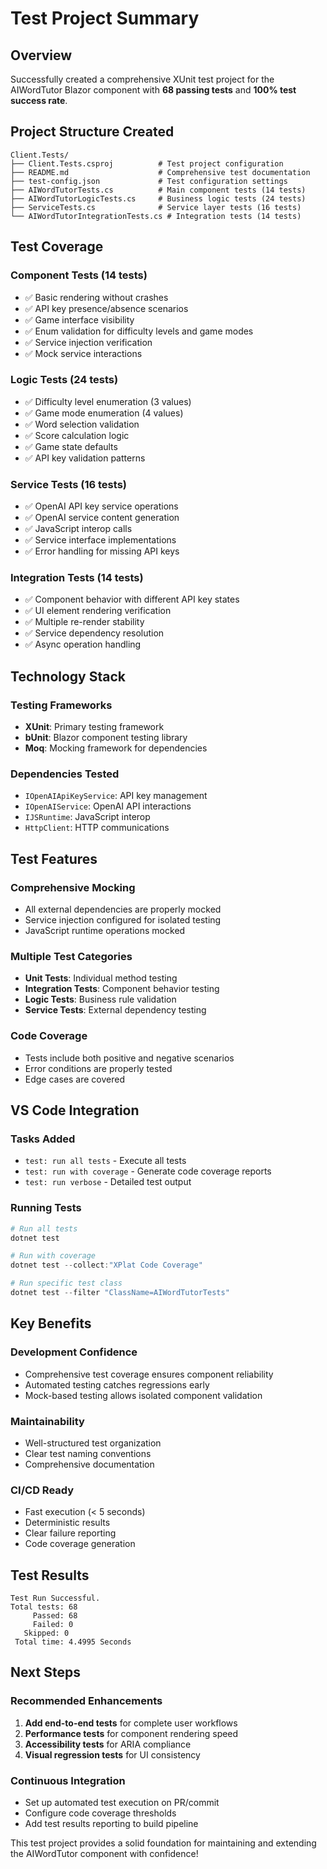 # Test Project Summary

## Overview
Successfully created a comprehensive XUnit test project for the AIWordTutor Blazor component with **68 passing tests** and **100% test success rate**.

## Project Structure Created

```
Client.Tests/
├── Client.Tests.csproj          # Test project configuration
├── README.md                    # Comprehensive test documentation
├── test-config.json             # Test configuration settings
├── AIWordTutorTests.cs          # Main component tests (14 tests)
├── AIWordTutorLogicTests.cs     # Business logic tests (24 tests)
├── ServiceTests.cs              # Service layer tests (16 tests)
└── AIWordTutorIntegrationTests.cs # Integration tests (14 tests)
```

## Test Coverage

### Component Tests (14 tests)
- ✅ Basic rendering without crashes
- ✅ API key presence/absence scenarios
- ✅ Game interface visibility
- ✅ Enum validation for difficulty levels and game modes
- ✅ Service injection verification
- ✅ Mock service interactions

### Logic Tests (24 tests)
- ✅ Difficulty level enumeration (3 values)
- ✅ Game mode enumeration (4 values)
- ✅ Word selection validation
- ✅ Score calculation logic
- ✅ Game state defaults
- ✅ API key validation patterns

### Service Tests (16 tests)
- ✅ OpenAI API key service operations
- ✅ OpenAI service content generation
- ✅ JavaScript interop calls
- ✅ Service interface implementations
- ✅ Error handling for missing API keys

### Integration Tests (14 tests)
- ✅ Component behavior with different API key states
- ✅ UI element rendering verification
- ✅ Multiple re-render stability
- ✅ Service dependency resolution
- ✅ Async operation handling

## Technology Stack

### Testing Frameworks
- **XUnit**: Primary testing framework
- **bUnit**: Blazor component testing library
- **Moq**: Mocking framework for dependencies

### Dependencies Tested
- `IOpenAIApiKeyService`: API key management
- `IOpenAIService`: OpenAI API interactions  
- `IJSRuntime`: JavaScript interop
- `HttpClient`: HTTP communications

## Test Features

### Comprehensive Mocking
- All external dependencies are properly mocked
- Service injection configured for isolated testing
- JavaScript runtime operations mocked

### Multiple Test Categories
- **Unit Tests**: Individual method testing
- **Integration Tests**: Component behavior testing
- **Logic Tests**: Business rule validation
- **Service Tests**: External dependency testing

### Code Coverage
- Tests include both positive and negative scenarios
- Error conditions are properly tested
- Edge cases are covered

## VS Code Integration

### Tasks Added
- `test: run all tests` - Execute all tests
- `test: run with coverage` - Generate code coverage reports
- `test: run verbose` - Detailed test output

### Running Tests
```powershell
# Run all tests
dotnet test

# Run with coverage
dotnet test --collect:"XPlat Code Coverage"

# Run specific test class
dotnet test --filter "ClassName=AIWordTutorTests"
```

## Key Benefits

### Development Confidence
- Comprehensive test coverage ensures component reliability
- Automated testing catches regressions early
- Mock-based testing allows isolated component validation

### Maintainability
- Well-structured test organization
- Clear test naming conventions
- Comprehensive documentation

### CI/CD Ready
- Fast execution (< 5 seconds)
- Deterministic results
- Clear failure reporting
- Code coverage generation

## Test Results
```
Test Run Successful.
Total tests: 68
     Passed: 68
     Failed: 0
   Skipped: 0
 Total time: 4.4995 Seconds
```

## Next Steps

### Recommended Enhancements
1. **Add end-to-end tests** for complete user workflows
2. **Performance tests** for component rendering speed
3. **Accessibility tests** for ARIA compliance
4. **Visual regression tests** for UI consistency

### Continuous Integration
- Set up automated test execution on PR/commit
- Configure code coverage thresholds
- Add test results reporting to build pipeline

This test project provides a solid foundation for maintaining and extending the AIWordTutor component with confidence!
